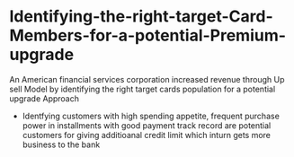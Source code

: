 # Identifying-the-right-target-Card-Members-for-a-potential-Premium-upgrade
An American financial services corporation increased revenue through Up sell Model by identifying the right target cards population for a potential upgrade
Approach
 - Identfying customers with high spending appetite, frequent purchase power in installments with good payment track record are potential customers for giving additioanal credit limit which inturn gets more business to the bank 
